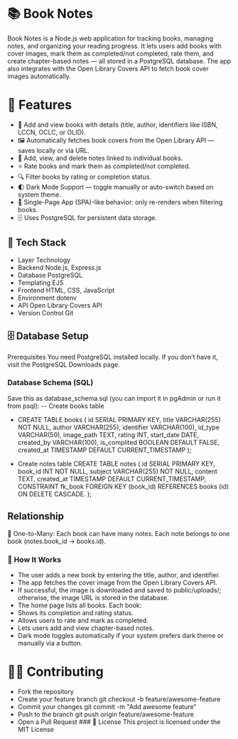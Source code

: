 # 📚 Book Notes
Book Notes is a Node.js web application for tracking books, managing notes, and organizing your reading progress.
It lets users add books with cover images, mark them as completed/not completed, rate them, and create chapter-based notes — all stored in a PostgreSQL database.
The app also integrates with the Open Library Covers API to fetch book cover images automatically.

# 🚀 Features
* 📖 Add and view books with details (title, author, identifiers like ISBN, LCCN, OCLC, or OLID).
* 🖼️ Automatically fetches book covers from the Open Library API — saves locally or via URL.
* 📝 Add, view, and delete notes linked to individual books.
* ⭐ Rate books and mark them as completed/not completed.
* 🔍 Filter books by rating or completion status.
* 🌓 Dark Mode Support — toggle manually or auto-switch based on system theme.
* 🧠 Single-Page App (SPA)-like behavior: only re-renders when filtering books.
* 🗄️ Uses PostgreSQL for persistent data storage.


## 🧩 Tech Stack
* Layer	Technology
* Backend	Node.js, Express.js
* Database	PostgreSQL
* Templating	EJS
* Frontend	HTML, CSS, JavaScript
* Environment	dotenv
* API	Open Library Covers API
* Version Control	Git

## 🗄️ Database Setup
Prerequisites
You need PostgreSQL installed locally.
If you don’t have it, visit the PostgreSQL Downloads page.

### Database Schema (SQL)
Save this as database_schema.sql (you can import it in pgAdmin or run it from psql):
-- Create books table
* CREATE TABLE books (
    id SERIAL PRIMARY KEY,
    title VARCHAR(255) NOT NULL,
    author VARCHAR(255),
    identifier VARCHAR(100),
    id_type VARCHAR(50),
    image_path TEXT,
    rating INT,
    start_date DATE,
    created_by VARCHAR(100),
    is_complited BOOLEAN DEFAULT FALSE,
    created_at TIMESTAMP DEFAULT CURRENT_TIMESTAMP
);

* Create notes table
CREATE TABLE notes (
    id SERIAL PRIMARY KEY,
    book_id INT NOT NULL,
    subject VARCHAR(255) NOT NULL,
    content TEXT,
    created_at TIMESTAMP DEFAULT CURRENT_TIMESTAMP,
    CONSTRAINT fk_book
        FOREIGN KEY (book_id)
        REFERENCES books (id)
        ON DELETE CASCADE.
);

## Relationship
📘 One-to-Many:
Each book can have many notes.
Each note belongs to one book (notes.book_id → books.id).

### 🧠 How It Works
* The user adds a new book by entering the title, author, and identifier.
* The app fetches the cover image from the Open Library Covers API.
* If successful, the image is downloaded and saved to public/uploads/; otherwise, the image URL is stored in the database.
* The home page lists all books.
Each book:
* Shows its completion and rating status.
* Allows users to rate and mark as completed.
* Lets users add and view chapter-based notes.
* Dark mode toggles automatically if your system prefers dark theme or manually via a button.

# 🧑‍💻 Contributing
* Fork the repository
* Create your feature branch 
git checkout -b feature/awesome-feature
* Commit your changes
git commit -m "Add awesome feature"
* Push to the branch
git push origin feature/awesome-feature
* Open a Pull Request
### 🪪 License
This project is licensed under the MIT License